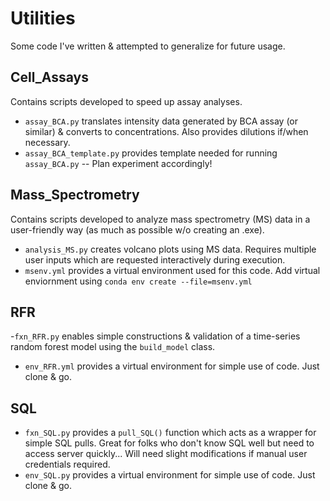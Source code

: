 # Utilities
Some code I've written & attempted to generalize for future usage. 

## Cell_Assays
Contains scripts developed to speed up assay analyses. 
- `assay_BCA.py` translates intensity data generated by BCA assay (or similar) & converts to concentrations. Also provides dilutions if/when necessary. 
- `assay_BCA_template.py` provides template needed for running `assay_BCA.py` -- Plan experiment accordingly! 

## Mass_Spectrometry
Contains scripts developed to analyze mass spectrometry (MS) data in a user-friendly way (as much as possible w/o creating an .exe).
- `analysis_MS.py` creates volcano plots using MS data. Requires multiple user inputs which are requested interactively during execution. 
- `msenv.yml` provides a virtual environment used for this code. Add virtual enviornment using `conda env create --file=msenv.yml`

## RFR
-`fxn_RFR.py` enables simple constructions & validation of a time-series random forest model using the `build_model` class. 
- `env_RFR.yml` provides a virtual environment for simple use of code. Just clone & go. 

## SQL
- `fxn_SQL.py` provides a `pull_SQL()` function which acts as a wrapper for simple SQL pulls. Great for folks who don't know SQL well but need to access server quickly... Will need slight modifications if manual user credentials required. 
- `env_SQL.py` provides a virtual environment for simple use of code. Just clone & go. 